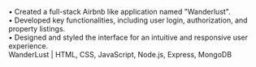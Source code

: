 • Created a full-stack Airbnb like application named "Wanderlust".<br/>
• Developed key functionalities, including user login, authorization, and property listings.<br/>
• Designed and styled the interface for an intuitive and responsive user experience.<br/>
  WanderLust | HTML, CSS, JavaScript, Node.js, Express, MongoDB